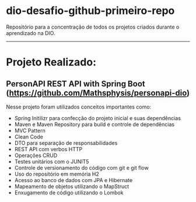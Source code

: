 # dio-desafio-github-primeiro-repo
Repositório para a concentração de todos os projetos criados durante o aprendizado na DIO.
<hr>

# Projeto Realizado:

## PersonAPI REST API with Spring Boot (https://github.com/Mathsphysis/personapi-dio)

Nesse projeto foram utilizados conceitos importantes como:  
-  Spring Initilizr para confecção do projeto inicial e suas dependências
-  Maven e Maven Repository para build e controle de dependências
-  MVC Pattern
-  Clean Code
-  DTO para separação de responsabilidades
-  REST API com verbos HTTP
-  Operações CRUD
-  Testes unitários com o JUNIT5
-  Controle de versionamento do código com git e git flow
-  Uso do repositório em memória H2
-  Acesso ao banco de dados com JPA e Hibernate
-  Mapeamento de objetos utilizando o MapStruct
-  Enxugamento de código utilizando o Lombok
